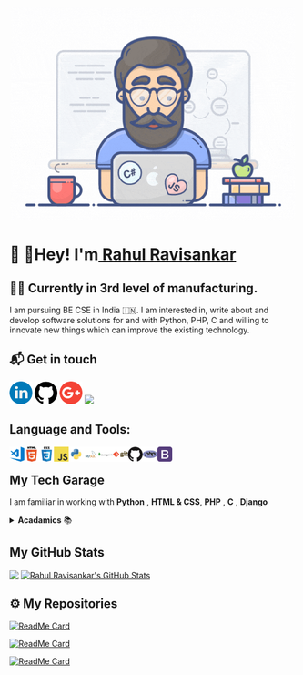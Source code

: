 <p align="center">
<img src="Programming Pro.gif" width="500"  />
</p>

# 👋 🏻Hey! I'm<a href="https://www.linkedin.com/in/rahul-ravisankar-647a0816b/"> Rahul Ravisankar</a>

## 👨‍💻 Currently in 3rd level of manufacturing.

I am pursuing BE CSE in India 🇮🇳. I am interested in, write about and develop software solutions for and with Python, PHP, C and willing to innovate new things which can improve the existing technology.

## 📬 Get in touch
<a href="https://www.linkedin.com/in/rahul-ravisankar-647a0816b/"><img src="https://github.com/kishorebolt03/kishorebolt03/blob/master/logos/linkedin.png" width="40" /></a>
<a href="https://github.com/rahulravisankar1108"><img src="https://github.com/kishorebolt03/kishorebolt03/blob/master/logos/github-logo.png" width="40" /></a>
<a href="mailto: rahulravisankarr@gmail.com"><img src="https://github.com/kishorebolt03/kishorebolt03/blob/master/logos/google-plus.png" width="40" /></a>
<a href="https://www.instagram.com/_.the_walk_alone._/"><img src="https://github.com/rahulravisankar1108/online-Food-Ordering-system-Website-/blob/main/Images/ig.jfif" width="40" /></a>

## Language and Tools:

<img align="left" alt="Visual Studio Code" width="26px" src="https://raw.githubusercontent.com/github/explore/80688e429a7d4ef2fca1e82350fe8e3517d3494d/topics/visual-studio-code/visual-studio-code.png" />
<img align="left" alt="HTML5" width="26px" src="https://raw.githubusercontent.com/github/explore/80688e429a7d4ef2fca1e82350fe8e3517d3494d/topics/html/html.png" />
<img align="left" alt="CSS3" width="26px" src="https://raw.githubusercontent.com/github/explore/80688e429a7d4ef2fca1e82350fe8e3517d3494d/topics/css/css.png" />
<img align="left" alt="JavaScript" width="26px" src="https://raw.githubusercontent.com/github/explore/80688e429a7d4ef2fca1e82350fe8e3517d3494d/topics/javascript/javascript.png" />
<img align="left" alt="python" width="26px" src="https://raw.githubusercontent.com/github/explore/80688e429a7d4ef2fca1e82350fe8e3517d3494d/topics/python/python.png" />
<img align="left" alt="MySQL" width="26px" src="https://raw.githubusercontent.com/github/explore/80688e429a7d4ef2fca1e82350fe8e3517d3494d/topics/mysql/mysql.png" />
<img align="left" alt="MongoDB" width="26px" src="https://raw.githubusercontent.com/github/explore/80688e429a7d4ef2fca1e82350fe8e3517d3494d/topics/mongodb/mongodb.png" />
<img align="left" alt="Git" width="26px" src="https://raw.githubusercontent.com/github/explore/80688e429a7d4ef2fca1e82350fe8e3517d3494d/topics/git/git.png" />
<img align="left" alt="GitHub" width="26px" src="https://raw.githubusercontent.com/github/explore/78df643247d429f6cc873026c0622819ad797942/topics/github/github.png" />
<img align="left" alt="php" width="26px" src="https://raw.githubusercontent.com/github/explore/80688e429a7d4ef2fca1e82350fe8e3517d3494d/topics/php/php.png" />
<img align="left" alt="bootstrap" width="26px" src="https://raw.githubusercontent.com/github/explore/80688e429a7d4ef2fca1e82350fe8e3517d3494d/topics/bootstrap/bootstrap.png" />
<br>


## My Tech Garage
I am familiar in working with **Python** , **HTML & CSS**, **PHP** , **C** , **Django**


<details>
  <summary><b>Acadamics</b> 📚</summary>
<ul>
	<li>Under Graduate**: <a href="http://siet.ac.in/">Sri Shakthi Institute of Engineering and Technology, Coimbatore</a></li>
  	<li>School: <a href="https://www.facebook.com/Premier-Vidyaa-Vikash-205739236139090/">Premier Vidyaa Vikash, Uliampalayam, Coimbatore</a></li>
</ul>
</details>

##  My GitHub Stats

<a href="https://github.com/rahulravisankar1108">
  <img align="center" src="https://github-readme-stats-eight-theta.vercel.app/api/top-langs/?username=rahulravisankar1108&layout=compact&langs_count=8&theme=chartreuse-dark" />
</a>

<a href="https://github.com/rahulravisankar1108">
  <img align="center" src="https://github-readme-stats-eight-theta.vercel.app/api?username=rahulravisankar1108&show_icons=true&include_all_commits=true&count_private=true&theme=chartreuse-dark" alt="Rahul Ravisankar's GitHub Stats" />
</a> 



## ⚙️ My Repositories


[![ReadMe Card](https://github-readme-stats.vercel.app/api/pin/?username=rahulravisankar1108&repo=hotel-management-system&theme=chartreuse-dark)](https://github.com/rahulravisankar1108/hotel-management-system)

[![ReadMe Card](https://github-readme-stats.vercel.app/api/pin/?username=rahulravisankar1108&repo=Online-Food-Ordering-System&theme=chartreuse-dark)](https://github.com/rahulravisankar1108/Online-Food-Ordering-System)

[![ReadMe Card](https://github-readme-stats.vercel.app/api/pin/?username=rahulravisankar1108&repo=MP3-player&theme=chartreuse-dark)](https://github.com/rahulravisankar1108/MP3-player)
